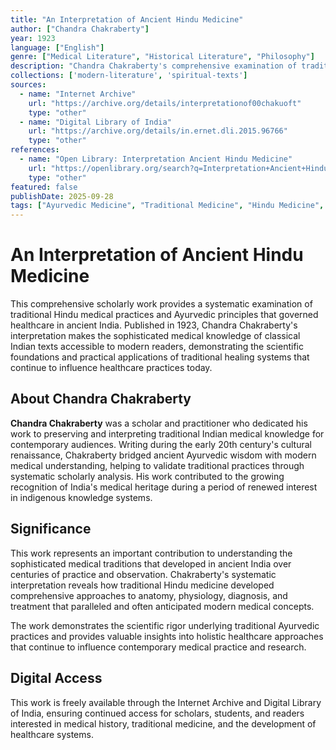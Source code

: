 ```yaml
---
title: "An Interpretation of Ancient Hindu Medicine"
author: ["Chandra Chakraberty"]
year: 1923
language: ["English"]
genre: ["Medical Literature", "Historical Literature", "Philosophy"]
description: "Chandra Chakraberty's comprehensive examination of traditional Hindu medical practices and Ayurvedic principles. This scholarly work makes ancient Indian medical knowledge accessible to modern readers, covering anatomy, physiology, pathology, and diagnostic methods that formed the foundation of traditional healthcare systems."
collections: ['modern-literature', 'spiritual-texts']
sources:
  - name: "Internet Archive"
    url: "https://archive.org/details/interpretationof00chakuoft"
    type: "other"
  - name: "Digital Library of India"
    url: "https://archive.org/details/in.ernet.dli.2015.96766"
    type: "other"
references:
  - name: "Open Library: Interpretation Ancient Hindu Medicine"
    url: "https://openlibrary.org/search?q=Interpretation+Ancient+Hindu+Medicine+Chandra+Chakraberty"
    type: "other"
featured: false
publishDate: 2025-09-28
tags: ["Ayurvedic Medicine", "Traditional Medicine", "Hindu Medicine", "Medical History", "Chandra Chakraberty", "Ancient Healthcare", "Medical Practices", "Indian Medicine", "Traditional Healing", "Medical Literature", "Health Sciences"]
---
```


# An Interpretation of Ancient Hindu Medicine

This comprehensive scholarly work provides a systematic examination of traditional Hindu medical practices and Ayurvedic principles that governed healthcare in ancient India. Published in 1923, Chandra Chakraberty's interpretation makes the sophisticated medical knowledge of classical Indian texts accessible to modern readers, demonstrating the scientific foundations and practical applications of traditional healing systems that continue to influence healthcare practices today.

## About Chandra Chakraberty

**Chandra Chakraberty** was a scholar and practitioner who dedicated his work to preserving and interpreting traditional Indian medical knowledge for contemporary audiences. Writing during the early 20th century's cultural renaissance, Chakraberty bridged ancient Ayurvedic wisdom with modern medical understanding, helping to validate traditional practices through systematic scholarly analysis. His work contributed to the growing recognition of India's medical heritage during a period of renewed interest in indigenous knowledge systems.

## Significance

This work represents an important contribution to understanding the sophisticated medical traditions that developed in ancient India over centuries of practice and observation. Chakraberty's systematic interpretation reveals how traditional Hindu medicine developed comprehensive approaches to anatomy, physiology, diagnosis, and treatment that paralleled and often anticipated modern medical concepts.

The work demonstrates the scientific rigor underlying traditional Ayurvedic practices and provides valuable insights into holistic healthcare approaches that continue to influence contemporary medical practice and research.

## Digital Access

This work is freely available through the Internet Archive and Digital Library of India, ensuring continued access for scholars, students, and readers interested in medical history, traditional medicine, and the development of healthcare systems.